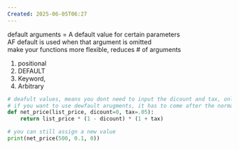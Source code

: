 ```yaml
---
Created: 2025-06-05T06:27
---
```

default arguments = A default value for certain parameters  
AF default is used when that argument is omitted  
make your functions more flexible, reduces # of arguments

1. positional
2. DEFAULT
3. Keyword,
4. Arbitrary

```Python
# deafult values, means you dont need to input the dicount and tax, only the list_price 
# if you want to use dewfault arugments, it has to come after the normal arguements
def net_price(list_price, dicount=0, tax=.05):
    return list_price * (1 - dicount) * (1 + tax)

# you can still assign a new value
print(net_price(500, 0.1, 0))
```